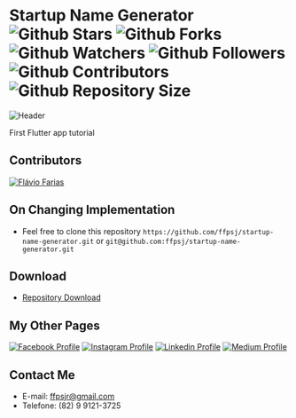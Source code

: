 # Startup Name Generator ![Github Stars](https://img.shields.io/github/stars/ffpsj/startup-name-generator.svg?label=Stars) ![Github Forks](https://img.shields.io/github/forks/ffpsj/startup-name-generator.svg?label=Forks) ![Github Watchers](https://img.shields.io/github/watchers/ffpsj/startup-name-generator.svg?label=Watchers) ![Github Followers](https://img.shields.io/github/followers/ffpsj.svg?label=Followers) ![Github Contributors](https://img.shields.io/github/contributors/ffpsj/startup-name-generator.svg?label=Contributors) ![Github Repository Size](https://img.shields.io/github/repo-size/ffpsj/startup-name-generator.svg?label=Size)

![Header](https://i.imgur.com/bytij1A.png)

First Flutter app tutorial

## Contributors
<a href="https://github.com/ffpsj"><img src="https://i.imgur.com/TlK8zDB.png" title="Flávio Farias"></a>

## On Changing Implementation
+ Feel free to clone this repository `https://github.com/ffpsj/startup-name-generator.git` or `git@github.com:ffpsj/startup-name-generator.git`

## Download
+ [Repository Download](https://github.com/ffpsj/startup-name-generator/archive/master.zip)

## My Other Pages
<a href="https://www.facebook.com/flaviofariasjr"><img src="https://i.imgur.com/bHRTPvs.png" title="Facebook Profile"></a> <a href="https://www.instagram.com/flavioaq2"><img src="https://i.imgur.com/VrYSoc0.png" title="Instagram Profile"></a> <a href="https://www.linkedin.com/in/ffpsj"><img src="https://i.imgur.com/ERL5FFt.png" title="Linkedin Profile"></a> <a href="https://www.medium.com/@ffpsj"><img src="https://i.imgur.com/UPR0HtK.png" title="Medium Profile"></a>

## Contact Me
+ E-mail: ffpsjr@gmail.com
+ Telefone: (82) 9 9121-3725
